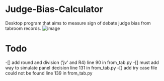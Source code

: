# Judge-Bias-Calculator
Desktop program that aims to measure sign of debate judge bias from tabroom records.
![image](https://user-images.githubusercontent.com/87684029/166579334-5b757092-3214-448e-8f29-8cd776d98a42.png)

# Todo
-[] add round and division ('jv' and R4) line 90 in from_tab.py
-[] must add way to simulate panel decision line 131 in from_tab.py
-[] add try case file could not be found line 139 in from_tab.py
